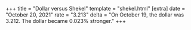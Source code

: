 +++
title = "Dollar versus Shekel"
template = "shekel.html"
[extra]
date = "October 20, 2021"
rate = "3.213"
delta = "On October 19, the dollar was 3.212. The dollar became 0.023% stronger."
+++
